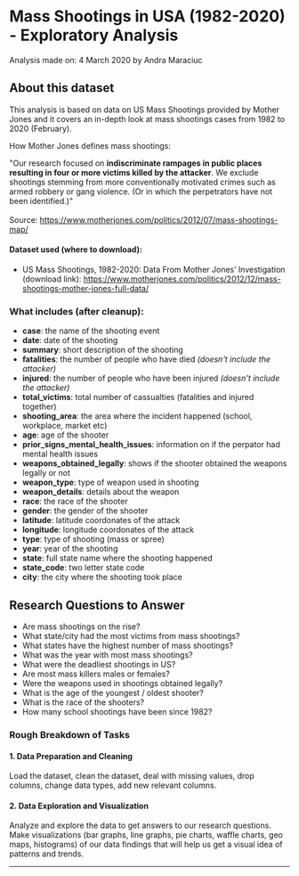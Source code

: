 # Mass Shootings in USA (1982-2020) - Exploratory Analysis

Analysis made on: 4 March 2020 by Andra Maraciuc

## About this dataset

This analysis is based on data on US Mass Shootings provided by Mother Jones and it covers an in-depth look at mass shootings cases from 1982 to 2020 (February).

How Mother Jones defines mass shootings:

"Our research focused on <b>indiscriminate rampages in public places resulting in four or more victims killed by the attacker</b>. We exclude shootings stemming from more conventionally motivated crimes such as armed robbery or gang violence. (Or in which the perpetrators have not been identified.)"<br>
<br>
Source: https://www.motherjones.com/politics/2012/07/mass-shootings-map/ 

#### Dataset used (where to download):

- US Mass Shootings, 1982-2020: Data From Mother Jones’ Investigation (download link): https://www.motherjones.com/politics/2012/12/mass-shootings-mother-jones-full-data/

### What includes (after cleanup):

- <b>case</b>: the name of the shooting event
- <b>date</b>: date of the shooting
- <b>summary</b>: short description of the shooting
- <b>fatalities</b>: the number of people who have died <i>(doesn't include the attacker)</i>
- <b>injured</b>: the number of people who have been injured <i>(doesn't include the attacker)</i>
- <b>total_victims</b>: total number of cassualties (fatalities and injured together)
- <b>shooting_area</b>: the area where the incident happened (school, workplace, market etc) 
- <b>age</b>: age of the shooter
- <b>prior_signs_mental_health_issues</b>: information on if the perpator had mental health issues
- <b>weapons_obtained_legally</b>: shows if the shooter obtained the weapons legally or not
- <b>weapon_type</b>: type of weapon used in shooting
- <b>weapon_details</b>: details about the weapon
- <b>race</b>: the race of the shooter
- <b>gender</b>: the gender of the shooter
- <b>latitude</b>: latitude coordonates of the attack
- <b>longitude</b>: longitude coordonates of the attack
- <b>type</b>: type of shooting (mass or spree)
- <b>year</b>: year of the shooting
- <b>state</b>: full state name where the shooting happened
- <b>state_code</b>: two letter state code
- <b>city</b>: the city where the shooting took place

## Research Questions to Answer

- Are mass shootings on the rise? 
- What state/city had the most victims from mass shootings?
- What states have the highest number of mass shootings?
- What was the year with most mass shootings?
- What were the deadliest shootings in US?
- Are most mass killers males or females?
- Were the weapons used in shootings obtained legally?
- What is the age of the youngest / oldest shooter?
- What is the race of the shooters?
- How many school shootings have been since 1982?

### Rough Breakdown of Tasks

#### 1. Data Preparation and Cleaning
Load the dataset, clean the dataset, deal with missing values, drop columns, change data types, add new relevant columns.
#### 2. Data Exploration and Visualization
Analyze and explore the data to get answers to our research questions. Make visualizations (bar graphs, line graphs, pie charts, waffle charts, geo maps, histograms) of our data findings that will help us get a visual idea of patterns and trends.

***
